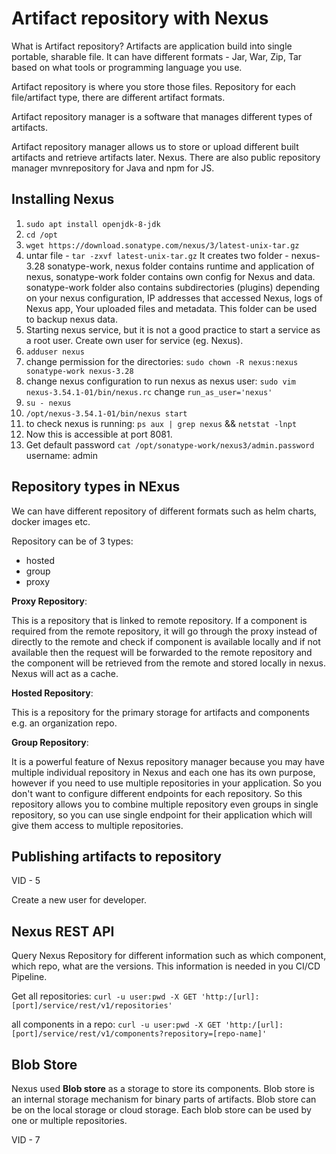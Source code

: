# Artifact repository with Nexus

What is Artifact repository?
Artifacts are application build into single portable, sharable file. It can have different formats - Jar, War, Zip, Tar based on what tools or programming language you use.

Artifact repository is where you store those files. Repository for each file/artifact type, there are different artifact formats.

Artifact repository manager is a software that manages different types of artifacts.

Artifact repository manager allows us to store or upload different built artifacts and retrieve artifacts later. Nexus.
There are also public repository manager mvnrepository for Java and npm for JS.

## Installing Nexus

1. `sudo apt install openjdk-8-jdk`
2. `cd /opt`
3. `wget https://download.sonatype.com/nexus/3/latest-unix-tar.gz`
4. untar file - `tar -zxvf latest-unix-tar.gz` It creates two folder - nexus-3.28 sonatype-work, nexus folder contains runtime and application  of nexus, sonatype-work folder contains own config for Nexus and data. sonatype-work folder also contains subdirectories (plugins) depending on your nexus configuration, IP addresses that accessed Nexus, logs of Nexus app, Your uploaded files and metadata. This folder can be used to backup nexus data.
5. Starting nexus service, but it is not a good practice to start a service as a root user. Create own user for service (eg. Nexus). 
6. `adduser nexus`
7. change permission for the directories: `sudo chown -R nexus:nexus sonatype-work nexus-3.28`
8. change nexus configuration to run nexus as nexus user: `sudo vim nexus-3.54.1-01/bin/nexus.rc` change `run_as_user='nexus'`
9. `su - nexus`
10. `/opt/nexus-3.54.1-01/bin/nexus start`
11. to check nexus is running: `ps aux | grep nexus` && `netstat -lnpt`
12. Now this is accessible at port 8081.
13. Get default password `cat /opt/sonatype-work/nexus3/admin.password` username: admin
 

## Repository types in NExus

We can have different repository of different formats such as helm charts, docker images etc.

Repository can be of 3 types:

- hosted
- group
- proxy

**Proxy Repository**:

This is a repository that is linked to remote repository. If a component is required from the remote repository, it will go through the proxy instead of directly to the remote and check if component is available locally and if not available then the request will be forwarded to the remote repository and the component will be retrieved from the remote and stored locally in nexus. Nexus will act as a cache.

**Hosted Repository**:

This is a repository for the primary storage for artifacts and components e.g.  an organization repo.

**Group Repository**:

It is a powerful feature of Nexus repository manager because you may have multiple individual repository in Nexus and each one has its own purpose, however if you need to use multiple repositories in your application. So you don't want to configure different endpoints for each repository. So this repository allows you to combine multiple repository even groups in single repository, so you can use single endpoint for their application which will give them access to multiple repositories.

## Publishing artifacts to repository

VID - 5

Create a new user for developer.

## Nexus REST API

Query Nexus Repository for different information such as which component, which repo, what are the versions. This information is needed in you CI/CD Pipeline.

Get all repositories: `curl -u user:pwd -X GET 'http:/[url]:[port]/service/rest/v1/repositories'`

all components in a repo: `curl -u user:pwd -X GET 'http:/[url]:[port]/service/rest/v1/components?repository=[repo-name]'`

## Blob Store

Nexus used **Blob store** as a storage to store its components. Blob store is an internal storage mechanism for binary parts of artifacts. Blob store can be on the local storage or cloud storage. Each blob store can be used by one or multiple repositories.

VID - 7

